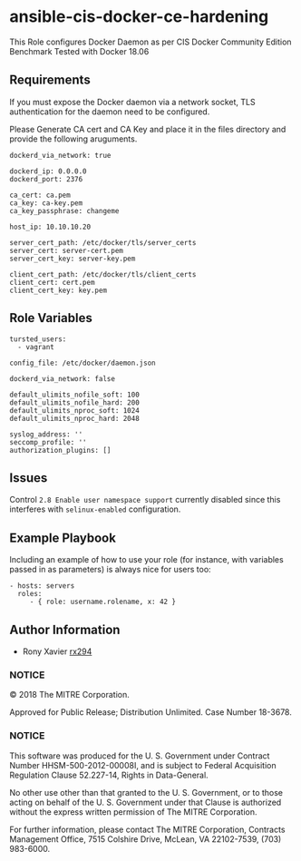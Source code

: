 ansible-cis-docker-ce-hardening
=========

This Role configures Docker Daemon as per CIS Docker Community Edition Benchmark
Tested with Docker 18.06

Requirements
------------

If you must expose the Docker daemon via a network socket, TLS authentication for the daemon need to be configured.

Please Generate CA cert and CA Key and place it in the files directory and provide the following aruguments.

```
dockerd_via_network: true

dockerd_ip: 0.0.0.0
dockerd_port: 2376

ca_cert: ca.pem
ca_key: ca-key.pem
ca_key_passphrase: changeme

host_ip: 10.10.10.20

server_cert_path: /etc/docker/tls/server_certs
server_cert: server-cert.pem
server_cert_key: server-key.pem

client_cert_path: /etc/docker/tls/client_certs
client_cert: cert.pem
client_cert_key: key.pem
```

Role Variables
--------------
```
tursted_users:
  - vagrant

config_file: /etc/docker/daemon.json

dockerd_via_network: false

default_ulimits_nofile_soft: 100
default_ulimits_nofile_hard: 200
default_ulimits_nproc_soft: 1024
default_ulimits_nproc_hard: 2048

syslog_address: ''
seccomp_profile: ''
authorization_plugins: []
```

Issues
------

Control `2.8 Enable user namespace support` currently disabled since this interferes with `selinux-enabled` configuration.

Example Playbook
----------------

Including an example of how to use your role (for instance, with variables passed in as parameters) is always nice for users too:

    - hosts: servers
      roles:
         - { role: username.rolename, x: 42 }


Author Information
------------------

- Rony Xavier [rx294](https://github.com/rx294)

### NOTICE 

© 2018 The MITRE Corporation.

Approved for Public Release; Distribution Unlimited. Case Number 18-3678.  

### NOTICE

This software was produced for the U. S. Government under Contract Number HHSM-500-2012-00008I, and is subject to Federal Acquisition Regulation Clause 52.227-14, Rights in Data-General.  

No other use other than that granted to the U. S. Government, or to those acting on behalf of the U. S. Government under that Clause is authorized without the express written permission of The MITRE Corporation. 

For further information, please contact The MITRE Corporation, Contracts Management Office, 7515 Colshire Drive, McLean, VA  22102-7539, (703) 983-6000.
